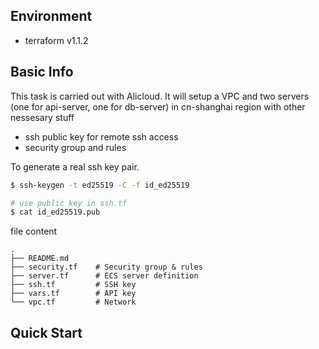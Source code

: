 ## Environment

- terraform v1.1.2

## Basic Info

This task is carried out with Alicloud. It will setup a VPC and two servers (one for api-server, one for db-server) in cn-shanghai region with other nessesary stuff

- ssh public key for remote ssh access
- security group and rules

To generate a real ssh key pair.

```bash
$ ssh-keygen -t ed25519 -C -f id_ed25519

# use public key in ssh.tf
$ cat id_ed25519.pub
```

file content

```
.
├── README.md
├── security.tf    # Security group & rules
├── server.tf      # ECS server definition
├── ssh.tf         # SSH key
├── vars.tf        # API key
└── vpc.tf         # Network
```

## Quick Start
